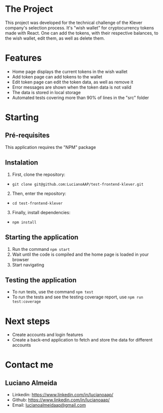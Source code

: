 # The Project

This project was developed for the technical challenge of the Klever company's selection process. It's "wish wallet" for cryptocurrency tokens made with React. One can add the tokens, with their respective balances, to the wish wallet, edit them, as well as delete them.

# Features

- Home page displays the current tokens in the wish wallet
- Add token page can add tokens to the wallet
- Edit token page can edit the token data, as well as remove it
- Error messages are shown when the token data is not valid
- The data is stored in local storage
- Automated tests covering more than 90% of lines in the "src" folder

# Starting

## Pré-requisites

This application requires the "NPM" package

## Instalation

1. First, clone the repository:
- `git clone git@github.com:LucianoAAP/test-frontend-klever.git`
2. Then, enter the repository:
- `cd test-frontend-klever`
3. Finally, install dependencies:
- `npm install`

## Starting the application

1. Run the command `npm start`
2. Wait until the code is compiled and the home page is loaded in your browser
3. Start navigating

## Testing the application

- To run tests, use the command `npm test`
- To run the tests and see the testing coverage report, use `npm run test:coverage`

# Next steps

- Create accounts and login features
- Create a back-end application to fetch and store the data for different accounts

# Contact me

## Luciano Almeida

- Linkedin: https://www.linkedin.com/in/lucianoaap/
- Github: https://www.linkedin.com/in/lucianoaap/
- Email: lucianoalmeidaap@gmail.com